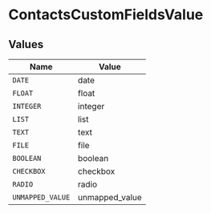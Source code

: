 # ContactsCustomFieldsValue


## Values

| Name             | Value            |
| ---------------- | ---------------- |
| `DATE`           | date             |
| `FLOAT`          | float            |
| `INTEGER`        | integer          |
| `LIST`           | list             |
| `TEXT`           | text             |
| `FILE`           | file             |
| `BOOLEAN`        | boolean          |
| `CHECKBOX`       | checkbox         |
| `RADIO`          | radio            |
| `UNMAPPED_VALUE` | unmapped_value   |